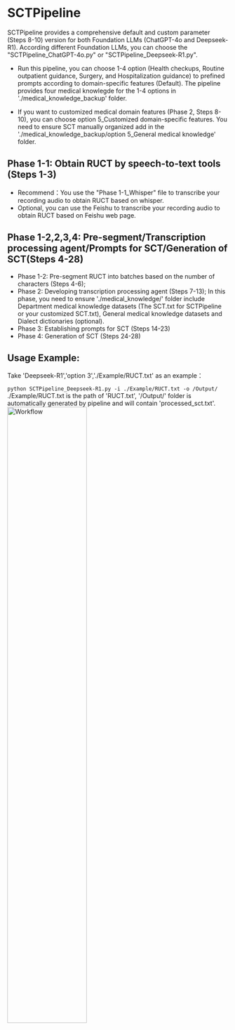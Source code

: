 # SCTPipeline
SCTPipeline provides a comprehensive default and custom parameter (Steps 8-10) version for both Foundation LLMs (ChatGPT-4o and Deepseek-R1).
According different Foundation LLMs, you can choose the "SCTPipeline_ChatGPT-4o.py" or "SCTPipeline_Deepseek-R1.py".
* Run this pipeline, you can choose 1-4 option (Health checkups, Routine outpatient guidance, Surgery, and Hospitalization guidance) to prefined prompts according to domain-specific features (Default). The pipeline provides four medical knowlegde for the 1-4 options in './medical_knowledge_backup' folder. 
  
* If you want to customized medical domain features (Phase 2, Steps 8-10), you can choose option 5_Customized domain-specific features. You need to ensure SCT manually organized add in the './medical_knowledge_backup/option 5_General medical knowledge' folder.

## Phase 1-1: Obtain RUCT by speech-to-text tools (Steps 1-3)
* Recommend：You use the "Phase 1-1_Whisper" file  to transcribe your recording audio to obtain RUCT based on whisper.
* Optional, you can use the Feishu to transcribe your recording audio to obtain RUCT based on Feishu web page.

## Phase 1-2,2,3,4: Pre-segment/Transcription processing agent/Prompts for SCT/Generation of SCT(Steps 4-28)

* Phase 1-2: Pre-segment RUCT into batches based on the number of characters (Steps 4-6);
* Phase 2: Developing transcription processing agent (Steps 7-13);
  In this phase, you need to ensure './medical_knowledge/' folder include Department medical knowledge datasets (The SCT.txt for SCTPipeline or your customized SCT.txt), General medical knowledge datasets and Dialect dictionaries (optional).
* Phase 3: Establishing prompts for SCT (Steps 14-23)
* Phase 4: Generation of SCT (Steps 24-28)

## Usage Example: 
Take 'Deepseek-R1','option 3','./Example/RUCT.txt' as an example：

`python SCTPipeline_Deepseek-R1.py -i ./Example/RUCT.txt -o /Output/`
./Example/RUCT.txt is the path of 'RUCT.txt', '/Output/' folder is automatically generated by pipeline and will contain 'processed_sct.txt'.
<img src="https://github.com/user-attachments/assets/6b787e73-47bd-4dd4-9301-6ed1c503ff49" style="width:60%; height:auto;" alt="Workflow" />
